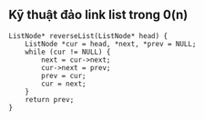## Kỹ thuật đảo link list trong 0(n)
```
ListNode* reverseList(ListNode* head) {
    ListNode *cur = head, *next, *prev = NULL;
    while (cur != NULL) {
        next = cur->next;
        cur->next = prev;
        prev = cur;
        cur = next;
    }
    return prev;
}
```

